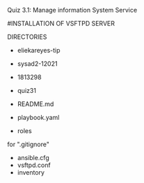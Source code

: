 
Quiz 3.1:
Manage information System Service

#INSTALLATION OF VSFTPD SERVER

DIRECTORIES
- eliekareyes-tip
- sysad2-12021
- 1813298
- quiz31

- README.md
- playbook.yaml
- roles

for  ".gitignore"
- ansible.cfg
- vsftpd.conf
- inventory

